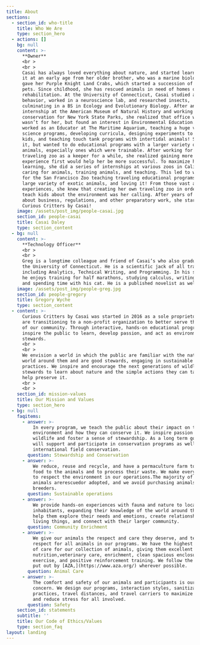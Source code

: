 ```yaml
---
title: About
sections:
  - section_id: who-title
    title: Who We Are
    type: section_hero
  - actions: []
    bg: null
    content: >-
      **Owner**
      <br >
      <br >
      Casai has always loved everything about nature, and started learning about
      it at an early age from her older brother, who was a marine biologist. He
      gave her Purple Knight Land Crabs, which started a succession of numerous
      pets. Since childhood, she has rescued animals in need of homes or
      rehabilitation. At the University of Connecticut, Casai studied animal
      behavior, worked in a neuroscience lab, and researched insects,
      culminating in a BS in Ecology and Evolutionary Biology. After an
      internship at the American Museum of Natural History and working in bird
      conservation for New York State Parks, she realized that office work
      wasn’t for her, but found an interest in Environmental Education. She
      worked as an Educator at The Maritime Aquarium, teaching a huge variety of
      science programs, developing curricula, designing experiments to do with
      kids, and teaching touch tank programs with intertidal animals! She loved
      it, but wanted to do educational programs with a larger variety of live
      animals, especially ones which were trainable. After working for a small
      traveling zoo as a keeper for a while, she realized gaining more
      experience first would help her be more successful. To maximize her
      learning, she did a series of internships at various zoos in California,
      caring for animals, training animals, and teaching. This led to working
      for the San Francisco Zoo teaching traveling educational programs with a
      large variety of exotic animals, and loving it! From those vast and varied
      experiences, she knew that creating her own traveling zoo in order to
      teach kids about the environment was her calling. After years of learning
      about business, regulations, and other preparatory work, she started
      Curious Critters by Casai!
    image: /assets/post_img/people-casai.jpg
    section_id: people-casai
    title: Casai Daley
    type: section_content
  - bg: null
    content: >-
      **Technology Officer**
      <br >
      <br >
      Greg is a longtime colleague and friend of Casai’s who also graduated from
      the University of Connecticut. He is a scientific jack of all trades,
      including Analytics, Technical Writing, and Programming. In his spare time
      he enjoys training for half marathons, studying calculus, writing fiction,
      and spending time with his cat. He is a published novelist as well!
    image: /assets/post_img/people-greg.jpg
    section_id: people-gregory
    title: Gregory Wyche
    type: section_content
  - content: >-
      Curious Critters by Casai was started in 2016 as a sole proprietorship. We
      are transitioning to a non-profit organization to better serve the needs
      of our community. Through interactive, hands-on educational programs with live animals, we
      inspire the public to learn, develop passion, and act as environmental
      stewards.
      <br >
      <br >
      We envision a world in which the public are familiar with the natural
      world around them and are good stewards, engaging in sustainable
      practices. We inspire and encourage the next generations of wildlife
      stewards to learn about nature and the simple actions they can take to
      help preserve it.
      <br >
      <br >
    section_id: mission-values
    title: Our Mission and Values
    type: section_hero
  - bg: null
    faqitems:
      - answer: >-
          In every program, we teach the public about their impact on the
          environment and how they can conserve it. We inspire passion for
          wildlife and foster a sense of stewardship. As a long term goal, we
          will support and participate in conservation programs as well as
          international field conservation.
        question: Stewardship and Conservation
      - answer: >-
          We reduce, reuse and recycle, and have a permaculture farm to supply
          food to the animals and to process their waste. We make every effort
          to respect the environment in our operations.The majority of our
          animals arerescuedor adopted, and we avoid purchasing animals from
          breeders.
        question: Sustainable operations
      - answer: >-
          We provide hands-on experiences with fauna and nature to local
          inhabitants, expanding their knowledge of the world around them. We
          help them explore their needs and emotions, create relationships with
          living things, and connect with their larger community.
        question: Community Enrichment
      - answer: >-
          We give our animals the respect and care they deserve, and teach
          respect for all animals in our programs. We have the highest standards
          of care for our collection of animals, giving them excellent
          nutrition,veterinary care, enrichment, clean spacious enclosures,
          exercise, and positive reinforcement training. We follow the policies
          put out by [AZA,](https://www.aza.org/) wherever possible.
        question: Animal Care
      - answer: >-
          The comfort and safety of our animals and participants is our utmost
          concern. We design our programs, interaction styles, sanitization
          practices, travel distances, and travel carriers to maximize safety
          and reduce stress for all involved.
        question: Safety
    section_id: statements
    subtitle: ''
    title: Our Code of Ethics/Values
    type: section_faq
layout: landing
---
```


